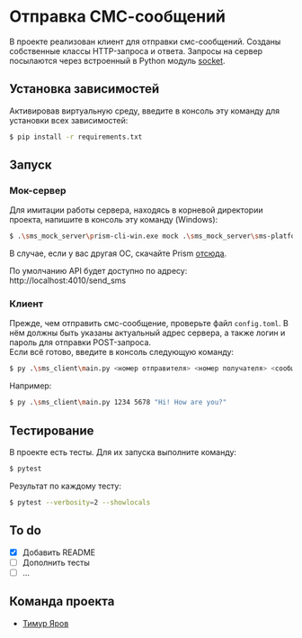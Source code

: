 # Отправка СМС-сообщений
В проекте реализован клиент для отправки смс-сообщений. Созданы собственные классы HTTP-запроса и ответа. Запросы на сервер посылаются через встроенный в Python модуль [socket](https://docs.python.org/3/library/socket.html).

## Установка зависимостей
Активировав виртуальную среду, введите в консоль эту команду для установки всех зависимостей:
```sh
$ pip install -r requirements.txt
```

## Запуск
### Мок-сервер
Для имитации работы сервера, находясь в корневой директории проекта, напишите в консоль эту команду (Windows):
```sh
$ .\sms_mock_server\prism-cli-win.exe mock .\sms_mock_server\sms-platform.yaml
```
В случае, если у вас другая ОС, скачайте Prism [отсюда](https://github.com/stoplightio/prism/releases).

По умолчанию API будет доступно по адресу: http://localhost:4010/send_sms

### Клиент
Прежде, чем отправить смс-сообщение, проверьте файл `config.toml`. В нём должны быть указаны актуальный адрес сервера, а также логин и пароль для отправки POST-запроса. \
Если всё готово, введите в консоль следующую команду:
```sh
$ py .\sms_client\main.py <номер отправителя> <номер получателя> <сообщение>
```
Например:
```sh
$ py .\sms_client\main.py 1234 5678 "Hi! How are you?"
```

## Тестирование
В проекте есть тесты. Для их запуска выполните команду:
```sh
$ pytest
```
Результат по каждому тесту:
```sh
$ pytest --verbosity=2 --showlocals
```

## To do
- [x] Добавить README
- [ ] Дополнить тесты
- [ ] ...

## Команда проекта
- [Тимур Яров](https://t.me/YarovTimur)
